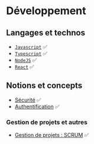 # Développement

## Langages et technos

- [`Javascript`](javascript.md) ✅
- [`Typescript`](typescript.md) ✅
- [`NodeJS`](nodejs.md) ✅
- [`React`](react.md) ✅

## Notions et concepts

- [Sécurité](sécurité.md)  ✅
- [Authentification](authentication.md) ✅

### Gestion de projets et autres

- [Gestion de projets : SCRUM](scrum.md) ✅
